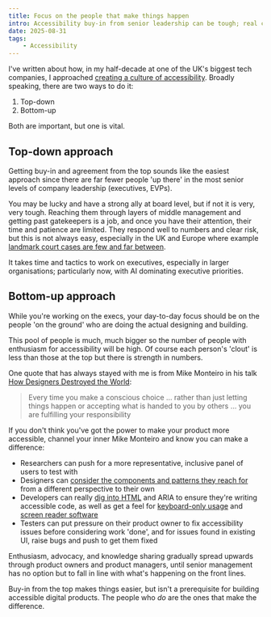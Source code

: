 ```yaml
---
title: Focus on the people that make things happen
intro: Accessibility buy-in from senior leadership can be tough; real change comes from the people who design and build.
date: 2025-08-31
tags:
    - Accessibility
---
```


I've written about how, in my half-decade at one of the UK's biggest tech companies, I approached [creating a culture of accessibility](/portfolio/creating-a-culture-of-accessibility). Broadly speaking, there are two ways to do it:

1. Top-down
2. Bottom-up

Both are important, but one is vital.


## Top-down approach

Getting buy-in and agreement from the top sounds like the easiest approach since there are far fewer people 'up there' in the most senior levels of company leadership (executives, EVPs).

You may be lucky and have a strong ally at board level, but if not it is very, very tough. Reaching them through layers of middle management and getting past gatekeepers is a job, and once you have their attention, their time and patience are limited. They respond well to numbers and clear risk, but this is not always easy, especially in the UK and Europe where example [landmark court cases are few and far between](/blog/making-sense-of-accessibility-and-the-law#you-can-be-sued).

It takes time and tactics to work on executives, especially in larger organisations; particularly now, with AI dominating executive priorities.


## Bottom-up approach

While you're working on the execs, your day-to-day focus should be on the people 'on the ground' who are doing the actual designing and building.

This pool of people is much, much bigger so the number of people with enthusiasm for accessibility will be high. Of course each person's 'clout' is less than those at the top but there is strength in numbers.

One quote that has always stayed with me is from Mike Monteiro in his talk [How Designers Destroyed the World](youtu.be/J0ucEt-La9w):

> Every time you make a conscious choice … rather than just letting things happen or accepting what is handed to you by others … you are fulfilling your responsibility

If you don't think you've got the power to make your product more accessible, channel your inner Mike Monteiro and know you can make a difference:

- Researchers can push for a more representative, inclusive panel of users to test with
- Designers can [consider the components and patterns they reach for](/blog/are-you-sure-that-table-isnt-a-list) from a different perspective to their own
- Developers can really [dig into HTML](/category/html) and ARIA to ensure they're writing accessible code, as well as get a feel for [keyboard-only usage](/blog/how-navigation-should-work-for-keyboard-users) and [screen reader software](/blog/getting-started-with-voiceover-on-macos)
- Testers can put pressure on their product owner to fix accessibility issues before considering work 'done', and for issues found in existing UI, raise bugs and push to get them fixed

Enthusiasm, advocacy, and knowledge sharing gradually spread upwards through product owners and product managers, until senior management has no option but to fall in line with what's happening on the front lines.

Buy-in from the top makes things easier, but isn't a prerequisite for building accessible digital products. The people who *do* are the ones that make the difference.
